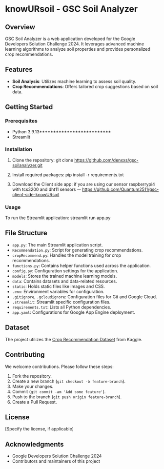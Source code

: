# knowURsoil - GSC Soil Analyzer

## Overview

GSC Soil Analyzer is a web application developed for the Google Developers Solution Challenge 2024. It leverages advanced machine learning algorithms to analyze soil properties and provides personalized crop recommendations.

## Features

- **Soil Analysis**: Utilizes machine learning to assess soil quality.
- **Crop Recommendations**: Offers tailored crop suggestions based on soil data.

## Getting Started

### Prerequisites

- Python 3.9.13**************************
- Streamlit

### Installation

1. Clone the repository:
git clone https://github.com/denxxs/gsc-soilanalyzer.git

2. Install required packages:
pip install -r requirements.txt

3. Download the Client side app: if you are using our sensor raspberrypi4 with tcs3200 and dht11 sensors -- https://github.com/Quantum2511/gsc-client-side-knowURsoil


### Usage

To run the Streamlit application:
streamlit run app.py


## File Structure

- `app.py`: The main Streamlit application script.
- `Recommendation.py`: Script for generating crop recommendations.
- `cropRecommend.py`: Handles the model training for crop recommendations.
- `functions.py`: Contains helper functions used across the application.
- `config.py`: Configuration settings for the application.
- `models`: Stores the trained machine learning models.
- `data`: Contains datasets and data-related resources.
- `static`: Holds static files like images and CSS.
- `.env`: Environment variables for configuration.
- `.gitignore`, `.gcloudignore`: Configuration files for Git and Google Cloud.
- `.streamlit`: Streamlit specific configuration files.
- `requirements.txt`: Lists all Python dependencies.
- `app.yaml`: Configurations for Google App Engine deployment.

## Dataset

The project utilizes the [Crop Recommendation Dataset](https://www.kaggle.com/datasets/atharvaingle/crop-recommendation-dataset) from Kaggle.

## Contributing

We welcome contributions. Please follow these steps:

1. Fork the repository.
2. Create a new branch (`git checkout -b feature-branch`).
3. Make your changes.
4. Commit (`git commit -am 'Add some feature'`).
5. Push to the branch (`git push origin feature-branch`).
6. Create a Pull Request.

## License

[Specify the license, if applicable]

## Acknowledgments

- Google Developers Solution Challenge 2024
- Contributors and maintainers of this project
